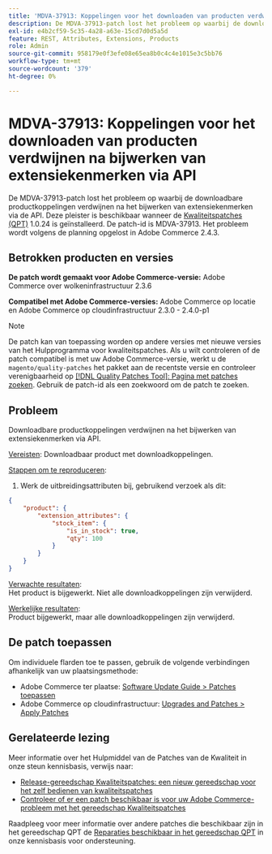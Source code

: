 ```yaml
---
title: 'MDVA-37913: Koppelingen voor het downloaden van producten verdwijnen na bijwerken van extensiekenmerken via API'
description: De MDVA-37913-patch lost het probleem op waarbij de downloadbare productkoppelingen verdwijnen na het bijwerken van extensiekenmerken via de API. Deze patch is beschikbaar wanneer [Quality Patches Tool (QPT)] (/help/announcements/adobe-commerce-announcements/magento-quality-patches-released-new-tool-to-self-serve-quality-patches.md) 1.0.24 is geïnstalleerd. De patch-id is MDVA-37913. Het probleem wordt volgens de planning opgelost in Adobe Commerce 2.4.3.
exl-id: e4b2cf59-5c35-4a28-a63e-15cd7d0d5a5d
feature: REST, Attributes, Extensions, Products
role: Admin
source-git-commit: 958179e0f3efe08e65ea8b0c4c4e1015e3c5bb76
workflow-type: tm+mt
source-wordcount: '379'
ht-degree: 0%

---
```


# MDVA-37913: Koppelingen voor het downloaden van producten verdwijnen na bijwerken van extensiekenmerken via API

De MDVA-37913-patch lost het probleem op waarbij de downloadbare productkoppelingen verdwijnen na het bijwerken van extensiekenmerken via de API. Deze pleister is beschikbaar wanneer de [Kwaliteitspatches (QPT)](/help/announcements/adobe-commerce-announcements/magento-quality-patches-released-new-tool-to-self-serve-quality-patches.md) 1.0.24 is geïnstalleerd. De patch-id is MDVA-37913. Het probleem wordt volgens de planning opgelost in Adobe Commerce 2.4.3.


## Betrokken producten en versies

**De patch wordt gemaakt voor Adobe Commerce-versie:**
Adobe Commerce over wolkeninfrastructuur 2.3.6

**Compatibel met Adobe Commerce-versies:**
Adobe Commerce op locatie en Adobe Commerce op cloudinfrastructuur 2.3.0 - 2.4.0-p1
>[!NOTE]
>
>De patch kan van toepassing worden op andere versies met nieuwe versies van het Hulpprogramma voor kwaliteitspatches. Als u wilt controleren of de patch compatibel is met uw Adobe Commerce-versie, werkt u de `magento/quality-patches` het pakket aan de recentste versie en controleer verenigbaarheid op [[!DNL Quality Patches Tool]: Pagina met patches zoeken](https://devdocs.magento.com/quality-patches/tool.html#patch-grid). Gebruik de patch-id als een zoekwoord om de patch te zoeken.


## Probleem

Downloadbare productkoppelingen verdwijnen na het bijwerken van extensiekenmerken via API.

<u>Vereisten</u>: Downloadbaar product met downloadkoppelingen.

<u>Stappen om te reproduceren</u>:

1. Werk de uitbreidingsattributen bij, gebruikend verzoek als dit:

```JSON
{
    "product": {
        "extension_attributes": {
            "stock_item": {
                "is_in_stock": true,
                "qty": 100
            }
        }
    }
}
```

<u>Verwachte resultaten</u>:<br>
Het product is bijgewerkt. Niet alle downloadkoppelingen zijn verwijderd.

<u>Werkelijke resultaten</u>:<br>
Product bijgewerkt, maar alle downloadkoppelingen zijn verwijderd.


## De patch toepassen

Om individuele flarden toe te passen, gebruik de volgende verbindingen afhankelijk van uw plaatsingsmethode:

* Adobe Commerce ter plaatse: [Software Update Guide > Patches toepassen](https://devdocs.magento.com/guides/v2.4/comp-mgr/patching/mqp.html)
* Adobe Commerce op cloudinfrastructuur: [Upgrades and Patches > Apply Patches](https://devdocs.magento.com/cloud/project/project-patch.html)

## Gerelateerde lezing

Meer informatie over het Hulpmiddel van de Patches van de Kwaliteit in onze steun kennisbasis, verwijs naar:

* [Release-gereedschap Kwaliteitspatches: een nieuw gereedschap voor het zelf bedienen van kwaliteitspatches](/help/announcements/adobe-commerce-announcements/magento-quality-patches-released-new-tool-to-self-serve-quality-patches.md)
* [Controleer of er een patch beschikbaar is voor uw Adobe Commerce-probleem met het gereedschap Kwaliteitspatches](/help/support-tools/patches-available-in-qpt-tool/check-patch-for-magento-issue-with-magento-quality-patches.md)

Raadpleeg voor meer informatie over andere patches die beschikbaar zijn in het gereedschap QPT de [Reparaties beschikbaar in het gereedschap QPT](https://support.magento.com/hc/en-us/sections/360010506631-Patches-available-in-QPT-tool-) in onze kennisbasis voor ondersteuning.
